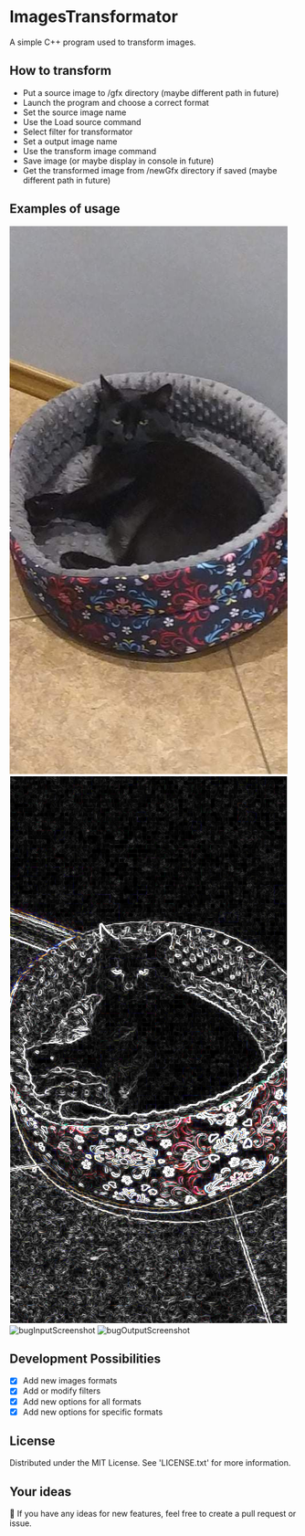 # ImagesTransformator
A simple C++ program used to transform images.
## How to transform
- Put a source image to /gfx directory (maybe different path in future)
- Launch the program and choose a correct format
- Set the source image name
- Use the Load source command
- Select filter for transformator
- Set a output image name
- Use the transform image command
- Save image (or maybe display in console in future)
- Get the transformed image from /newGfx directory if saved (maybe different path in future)
## Examples of usage
![catSourceScreenshot](gfx/Cat.bmp "Cat source")
![catOutputScreenshot](newGfx/Cat.bmp "Cat output")
![bugInputScreenshot](gfx/AromiaMoschata.bmp "Aromia Moschata source")
![bugOutputScreenshot](newGfx/AromiaMoschata.bmp "Aromia Moschata output")
## Development Possibilities
- [x] Add new images formats
- [x] Add or modify filters
- [x] Add new options for all formats
- [x] Add new options for specific formats
## License
Distributed under the MIT License. See 'LICENSE.txt' for more information.
## Your ideas
:envelope_with_arrow: If you have any ideas for new features, feel free to create a pull request or issue.
